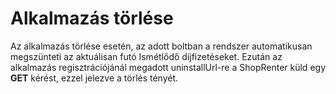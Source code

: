 # Alkalmazás törlése

Az alkalmazás törlése esetén, az adott boltban a rendszer automatikusan megszünteti az aktuálisan futó Ismétlődő díjfizetéseket.
Ezután az alkalmazás regisztrációjánál megadott uninstallUrl-re a ShopRenter küld egy **GET** kérést, ezzel jelezve a törlés tényét.
